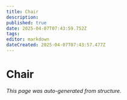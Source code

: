 ```yaml
---
title: Chair
description: 
published: true
date: 2025-04-07T07:43:59.752Z
tags: 
editor: markdown
dateCreated: 2025-04-07T07:43:57.477Z
---
```


# Chair

*This page was auto-generated from structure.*